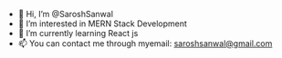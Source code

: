 - 👋 Hi, I’m @SaroshSanwal
- 👀 I’m interested in MERN Stack Development
- 🌱 I’m currently learning React js
- 📫 You can contact me through myemail: saroshsanwal@gmail.com

<!---
SaroshSanwal/SaroshSanwal is a ✨ special ✨ repository because its `README.md` (this file) appears on your GitHub profile.
You can click the Preview link to take a look at your changes.
--->
